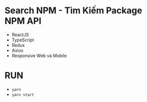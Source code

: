 # Search NPM - Tìm Kiếm Package NPM API
- ReactJS
- TypeScript
- Redux
- Axios
- Responsive Web và Mobile

# RUN
- `yarn`
- `yarn start`